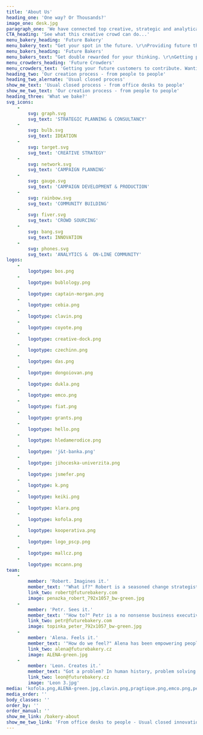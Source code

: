 ```yaml
---
title: 'About Us'
heading_one: 'One way? Or Thousands?'
image_one: desk.jpg
paragraph_one: 'We have connected top creative, strategic and analytical minds with real life experience and levity of thousands people from our crowds. People who don’t sit in the office or development centre, but have a real life… with real problems and needs. We link ideas and insights, trends or strategies. We look for future trends. We seek diversity, new perspective and link together what seems incompatible. We listen and get inspired by the crowd. We look at numbers but don''t average them out. We regularly check temperature to know what people really feel. We want to know what our future will look like and we want to participate in it. We help individuals as well as organizations find their place in the future. We fuel brands with relevant product and experience concepts, offer a fresh perspective on your business and ideate original campaign ideas.'
CTA_heading: 'See what this creative crowd can do...'
menu_bakery_heading: 'Future Bakery'
menu_bakery_text: "Get your spot in the future. \r\nProviding future thinking, innovations and a strategy. From experts already working with thousands of your future customers."
menu_bakers_heading: 'Future Bakers'
menu_bakers_text: "Get double rewarded for your thinking. \r\nGetting paid for your ideas and having a rewarding time. Join a community of thousands who bring future value."
menu_crowders_heading: 'Future Crowders'
menu_crowders_text: 'Getting your future customers to contribute. Wanting to see their voice in your future to become a reality.'
heading_two: 'Our creation process - from people to people'
heading_two_alernate: 'Usual closed process'
show_me_text: 'Usual closed process - from office desks to people'
show_me_two_text: 'Our creation process - from people to people'
heading_three: 'What we bake?'
svg_icons:
    -
        svg: graph.svg
        svg_text: 'STRATEGIC PLANNING & CONSULTANCY'
    -
        svg: bulb.svg
        svg_text: IDEATION
    -
        svg: target.svg
        svg_text: 'CREATIVE STRATEGY'
    -
        svg: network.svg
        svg_text: 'CAMPAIGN PLANNING'
    -
        svg: gauge.svg
        svg_text: 'CAMPAIGN DEVELOPMENT & PRODUCTION'
    -
        svg: rainbow.svg
        svg_text: 'COMMUNITY BUILDING'
    -
        svg: fiver.svg
        svg_text: 'CROWD SOURCING'
    -
        svg: bang.svg
        svg_text: INNOVATION
    -
        svg: phones.svg
        svg_text: 'ANALYTICS &  ON-LINE COMMUNITY'
logos:
    -
        logotype: bos.png
    -
        logotype: bublology.png
    -
        logotype: captain-morgan.png
    -
        logotype: cebia.png
    -
        logotype: clavin.png
    -
        logotype: coyote.png
    -
        logotype: creative-dock.png
    -
        logotype: czechinn.png
    -
        logotype: das.png
    -
        logotype: dongoiovan.png
    -
        logotype: dukla.png
    -
        logotype: emco.png
    -
        logotype: fiat.png
    -
        logotype: grants.png
    -
        logotype: hello.png
    -
        logotype: hledamerodice.png
    -
        logotype: 'j&t-banka.png'
    -
        logotype: jihoceska-univerzita.png
    -
        logotype: jsmefer.png
    -
        logotype: k.png
    -
        logotype: keiki.png
    -
        logotype: klara.png
    -
        logotype: kofola.png
    -
        logotype: kooperativa.png
    -
        logotype: logo_pscp.png
    -
        logotype: mallcz.png
    -
        logotype: mccann.png
team:
    -
        member: 'Robert. Imagines it.'
        member_text: '"What if?" Robert is a seasoned change strategist and business innovator, finding roads to new value creation. Fearlessly dreaming ahead of time, questioning today, exploring the potential, drawing maps of opportunities, inspiring and taking businesses to more profitable futures. An untiring business starter, owner and communicator, for over thirty years he safe guided clients and companies in launching over 300+ new brands, products, change projects and innovations in Europe. At a peak success rate. In areas as varied as fintechs, virtual reality, race car design, edutainment, ecommerce, community coops, and ehealth, to transforming retail, FMCG, banks and art galleries. He''s been helping 20th century businesses get into the 21st centrury and growing 21st century ones by bringing them old school tangibles and presence. A multicultured global homeless based on planet Earth, he motivates companies to overcome the fear of the unknown. Guiding them to the future and back, bringing home new profits, customer value and better business performance.'
        link_two: robert@futurebakery.com
        image: penazka_robert_792x1057_bw-green.jpg
    -
        member: 'Petr. Sees it.'
        member_text: '"How to?" Petr is a no nonsense business executive and practitioner, always on the lookout for growth. Persistently focusing on the how to, the way to achieve growth, expanding, capturing new markets and moving brands to the next level. For over thirty years, 45+ categories, from local businesses to major multinationals, from capturing new markets for chewing gums to creating political superstars. The combination of holding executive positions in Europe and North America, combined with his lifelong love of Asia, brings clients access to a unique blend of globality, bushcraft practicality, academic theory and university of life acumen. With a knack for human behaviour combined with his skill of seeing business potential, his area of expertise is new markets formation. He notices early shifts in consumer attitude patterns, sensing changing needs, setting apart fads and robust trends, and observes the creation of societal, cultural themes, topics and meanings.'
        link_two: petr@futurebakery.com
        image: topinka_peter_792x1057_bw-green.jpg
    -
        member: 'Alena. Feels it.'
        member_text: '"How do we feel?" Alena has been empowering people throughout her business career by making them feel as a part of a big family, on a mission, with a purpose. She is a care taker, a we first-you second-me last team player, a selfless motivator, a pusher and puller, based on what people need or what makes them stronger in their roles. Turned corporate cultures into belonging emplying her natural gift and talent of a family creator, a herdsgirl, a flocker, a crowd carer, a swarm guard, caring how people feel, what they need, how can she help. A median mix of European North and South, whatever job position in business she started, she has always ended organizing - the North talent - people - the South talent. She formed them into teams and further even into one family, with a purpose and a sense of belonging. She holds several positions, all having to do with running the family. A pretty big family with over tens of thousands of siblings, relatives, connected family members. All having to feel as a part. All having a different role, personality, talent and gift. All contributing differently, at different times, at different tasks.'
        link_two: alena@futurebakery.cz
        image: ALENA-green.jpg
    -
        member: 'Leon. Creates it.'
        member_text: "Got a problem? In human history, problem solving has always been one of the greatest sources of creativity. And the bigger the problem, the greater the creativity. \LLeon spent the last thirty years looking for answers to business problems, big and small.  Answers that combine the logic of strategy with the magic of creative thinking. Answers that help brands become part of our lives, find their place in everyday rituals and popular culture. \r\nThrough his long career, across many local and international brands, the key to success has always been the same. A firm believe in the power of an idea, deeply rooted in the human truth. An idea so strong, it can change our behaviour, take any shape or form and last longer, than your average marketing manager."
        link_two: leon@futurebakery.cz
        image: 'Leon 3.jpg'
media: 'kofola.png,ALENA-green.jpg,clavin.png,pragtique.png,emco.png,penazka_robert_8696-2_792x1057_bw.jpg,zoot.png,mccann.png,czechinn.png,unyp.png,cebia.png,ostravar.png,jihoceska-univerzita.png,bos.png,dongoiovan.png,braun_alex_792x1057_bw-green.jpg,hledamerodice.png,desk.jpg,fiver.svg,zonky.png,penazka_robert_792x1057_bw-green.jpg,network.svg,j&t-banka.png,muller.png,keiki.png,suchej-unor.png,creative-dock.png,rafun.png,penazka_robert_8696-2_792x1057.jpg,hello.png,hairguy.jpg,klara.png,topinka_peter_8744-2_792x1057.jpg,mctree.png,grants.png,jsmefer.png,bulb.svg,bw_pelcova.jpg,coyote.png,ruzovyslon.png,fiat.png,metlife.png,bang.svg,topinka_peter_792x1057_bw-green.jpg,k.png,mallcz.png,topinka_peter_8744-2_792x1057_bw.jpg,milka.png,phones.svg,kooperativa.png,dukla.png,rainbow.svg,bublology.png,rohlikcz.png,target.svg,prvniklubova.png,captain-morgan.png,ntm.png,metaxa.png,gauge.svg,das.png,pelcova.jpg,graph.svg,pscp.png,logo_pscp.png,Leon 3.jpg'
media_order: ''
body_classes: ''
order_by: ''
order_manual: ''
show_me_link: /bakery-about
show_me_two_link: 'From office desks to people - Usual closed innovation process '
---
```



